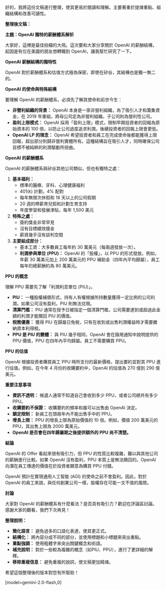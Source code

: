 好的，我將這份文稿進行整理，使其更易於閱讀和理解。主要著重於提煉重點、組織結構和改善可讀性。

**整理後文稿：**

**主題：OpenAI 獨特的薪酬體系解析**

大家好，這裡是最佳拍檔的大飛。這次要和大家分享關於 OpenAI 的薪酬結構，起因是有位在美國的朋友想轉職到 OpenAI，讓我幫忙研究了一下。

**OpenAI 薪酬結構的獨特性**

OpenAI 對於薪酬體系和估值方式極為保密，即使在矽谷，其結構也是獨一無二的。

**OpenAI 的使命與特殊結構**

要理解 OpenAI 的薪酬體系，必須先了解其使命和前世今生：

*   **非營利組織的背景：** OpenAI 本身是一家非營利組織，為了吸引人才和籌集資金，在 2019 年重組，將母公司定為非營利組織，子公司則為營利性公司。
*   **盈利上限模式：** OpenAI 採用「盈利上限」模式，限制早期投資者的回報為原始資本的 100 倍，以防止公司過度追求利潤。後續投資者的回報上限會更低。
*   **OpenAI LP 的理念：** OpenAI 希望投資者和員工在完成使命後都能獲得上限回報，超出部分則歸非營利實體所有。這種結構旨在吸引人才，同時確保公司目標不被純粹的利潤驅動所扭曲。

**OpenAI 的薪酬體系**

OpenAI 的薪酬體系與矽谷其他公司類似，但也有獨特之處：

1.  **基本福利：**
    *   標準的醫療、牙科、心理健康福利
    *   401(k) 計劃，4% 配對
    *   每年無限次休假和 18 天以上的公司假期
    *   20 週的帶薪育兒假和計劃生育支持
    *   年度學習和發展津貼，每年 1,500 美元
2.  **特殊之處：**
    *   簽約獎金非常罕見
    *   沒有目標績效獎金
    *   薪資幾乎沒有談判空間
3.  **主要組成部分：**
    *   基本工資：大多數員工每年約 30 萬美元（每兩週發放一次）。
    *   **利潤參與單位 (PPU)：** OpenAI 的「股權」，以 PPU 的形式發放。例如，年薪 30 萬美元加上 200 萬美元的 PPU 補助金（四年內平均歸屬），員工每年的總薪酬約為 80 萬美元。

**PPU 的概念**

理解 PPU 需要先了解「利潤利息單位 (PIU)」。

*   **PIU：** 一種股權補償形式，持有人有權根據所持數量獲得一定比例的公司利潤。如果公司沒有盈利，PIU 則無法兌現。
*   **清算門檻：** PIU 通常在授予日被指定一個清算門檻，公司需要達到或超過此金額的利潤才能贖回 PIU 的價值。
*   **稅務優惠：** 獲得 PIU 在歸屬日免稅，只有在收到或出售利潤權益時才需要繳納資本利得稅。
*   **PPU 是 PIU 的變體：** 與 PIU 幾乎相同，OpenAI 會在錄用通知中說明提供的 PPU 價值，PPU 在四年內平均歸屬。員工不需要購買 PPU。

**PPU 的估值**

OpenAI 根據投資者購買員工 PPU 時所支付的最新價格，提出要約並對其 PPU 進行估值。例如，在今年 4 月份的收購要約中，OpenAI 的估值為 270 億到 290 億美元。

**重要注意事項**

*   **資訊不透明：** 候選人通常不知道自己會收到多少 PPU，或者公司總共有多少 PPU。
*   **收購要約不保證：** 收購要約的頻率和誰可以出售由 OpenAI 決定。
*   **鎖定限制：** 新員工在頭兩年內不能出售手中的 PPU。
*   **增長上限：** PPU 的增長上限為原始價值的 10 倍。例如，價值 200 萬美元的 PPU，其出售上限為 2000 萬美元。
*   **OpenAI 是否會在四年歸屬期之後提供額外的 PPU 尚不清楚。**

**結論**

OpenAI 的 Offer 看起來很有吸引力，但 PPU 的性質比較複雜，難以與其他公司的薪酬進行比較。如果 OpenAI 沒有盈利，PPU 本質上是無法贖回的。OpenAI 向潛在員工傳達的價值在於投資者願意為購買 PPU 付錢。

OpenAI 預計在實現通用人工智能 (AGI) 的使命之前不會盈利。因此，對於 OpenAI 的員工來說，與任何創業公司一樣，股權存在可能一文不值的風險。

**討論**

大家對 OpenAI 的薪酬體系有什麼看法？是否具有吸引力？歡迎在評論區討論。感謝大家的觀看，我們下次再見！

**整理說明：**

*   **簡化語言：** 避免過多的口語化表達，使其更正式。
*   **結構化：** 將內容分成不同的部分，並使用標題和小標題來突出重點。
*   **重點強調：** 使用粗體字來突出關鍵概念和術語。
*   **補充說明：** 對於一些較為複雜的概念（如PIU、PPU），進行了更詳細的解釋。
*   **移除重複信息：** 避免重複的說詞，使文稿更加精煉。

希望這個整理後的版本對您有所幫助！

[model=gemini-2.0-flash,0]
